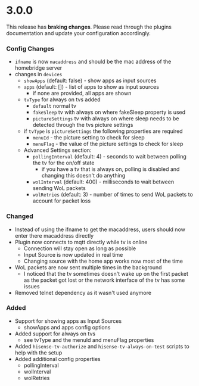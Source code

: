 # 3.0.0

This release has **braking changes**. 
Please read through the plugins documentation and update your configuration accordingly.

### Config Changes

- `ifname` is now `macaddress` and should be the mac address of the homebridge server
- changes in `devices`
  - `showApps` (default: false) - show apps as input sources
  - `apps` (default: []) - list of apps to show as input sources
    - if none are provided, all apps are shown
  - `tvType` for always on tvs added
    - `default` normal tv
    - `fakeSleep` tv with always on where fakeSleep property is used
    - `pictureSettings` tv with always on where sleep needs to be detected through the tvs picture settings
  - if `tvType` is `pictureSettings` the following properties are required
    - `menuId` - the picture setting to check for sleep
    - `menuFlag` - the value of the picture settings to check for sleep
  - Advanced Settings section:
    - `pollingInterval` (default: 4) - seconds to wait between polling the tv for the on/off state
      - if you have a tv that is always on, polling is disabled and changing this doesn't do anything
    - `wolInterval` (default: 400) - milliseconds to wait between sending WoL packets
    - `wolRetries` (default: 3) - number of times to send WoL packets to account for packet loss



### Changed
- Instead of using the ifname to get the macaddress, users should now enter there macaddress directly
- Plugin now connects to mqtt directly while tv is online
  - Connection will stay open as long as possible
  - Input Source is now updated in real time
  - Changing source with the home app works now most of the time
- WoL packets are now sent multiple times in the background
  - I noticed that the tv sometimes doesn't wake up on the first packet as the packet got lost or the network interface of the tv has some issues
- Removed telnet dependency as it wasn't used anymore


### Added
- Support for showing apps as Input Sources
  - showApps and apps config options
- Added support for always on tvs
  - see tvType and the menuId and menuFlag properties
- Added `hisense-tv-authorize` and `hisense-tv-always-on-test` scripts to help with the setup
- Added additional config properties
  - pollingInterval
  - wolInterval
  - wolRetries